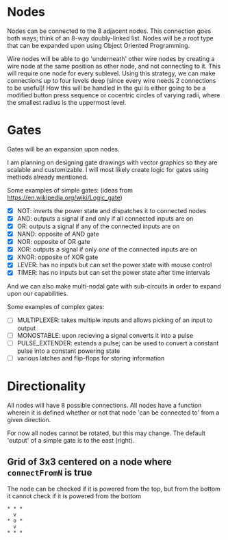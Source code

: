 Nodes
===
Nodes can be connected to the 8 adjacent nodes. This connection goes both ways;
think of an 8-way doubly-linked list. Nodes will be a root type that can be
expanded upon using Object Oriented Programming.

Wire nodes will be able to go 'underneath' other wire nodes by creating a wire
node at the same position as other node, and not connecting to it. This will
require one node for every sublevel. Using this strategy, we can make
connections up to four levels deep (since every wire needs 2 connections to be
useful)! How this will be handled in the gui is either going to be a modified
button press sequence or cocentric circles of varying radii, where the smallest
radius is the uppermost level.

Gates
===
Gates will be an expansion upon nodes.

I am planning on designing gate drawings with vector graphics so they are
scalable and customizable.  I will most likely create logic for gates using
methods already mentioned.

Some examples of simple gates: (ideas from <https://en.wikipedia.org/wiki/Logic_gate>)
- [X] NOT: inverts the power state and dispatches it to connected nodes
- [X] AND: outputs a signal if and only if all connected inputs are on
- [X] OR: outputs a signal if any of the connected inputs are on
- [X] NAND: opposite of AND gate
- [X] NOR: opposite of OR gate
- [X] XOR: outputs a signal if only _one_ of the connected inputs are on
- [X] XNOR: opposite of XOR gate
- [X] LEVER: has no inputs but can set the power state with mouse control
- [X] TIMER: has no inputs but can set the power state after time intervals

And we can also make multi-nodal gate with sub-circuits in order to expand upon
our capabilities.

Some examples of complex gates:
- [ ] MULTIPLEXER: takes multiple inputs and allows picking of an input to output
- [ ] MONOSTABLE: upon recieving a signal converts it into a pulse
- [ ] PULSE_EXTENDER: extends a pulse; can be used to convert a constant pulse
into a constant powering state
- [ ] various latches and flip-flops for storing information

Directionality
===
All nodes will have 8 possible connections. All nodes have a function wherein
it is defined whether or not that node 'can be connected to' from a given
direction.

For now all nodes cannot be rotated, but this may change. The default 'output'
of a simple gate is to the east (right).

Grid of 3x3 centered on a node where `connectFromN` is true
---
The node can be checked if it is powered from the top, but from the bottom it
cannot check if it is powered from the bottom
```
* * *
  v  
* o *
  v  
* * *
```
